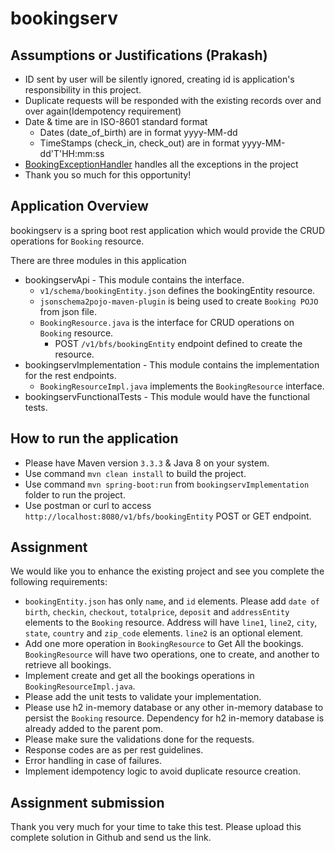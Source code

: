# bookingserv

## Assumptions or Justifications (Prakash)
- ID sent by user will be silently ignored, creating id is application's responsibility in this project. 
- Duplicate requests will be responded with the existing records over and over again(Idempotency requirement)
- Date & time are in ISO-8601 standard format
  - Dates (date_of_birth) are in format yyyy-MM-dd 
  - TimeStamps (check_in, check_out) are in format yyyy-MM-dd'T'HH:mm:ss
- [BookingExceptionHandler](bookingservImplementation/src/main/java/com/paypal/bfs/test/bookingserv/utils/BookingExceptionHandler.java) handles all the exceptions in the project
- Thank you so much for this opportunity!

## Application Overview
bookingserv is a spring boot rest application which would provide the CRUD operations for `Booking` resource.

There are three modules in this application
- bookingservApi - This module contains the interface.
    - `v1/schema/bookingEntity.json` defines the bookingEntity resource.
    - `jsonschema2pojo-maven-plugin` is being used to create `Booking POJO` from json file.
    - `BookingResource.java` is the interface for CRUD operations on `Booking` resource.
        - POST `/v1/bfs/bookingEntity` endpoint defined to create the resource.
- bookingservImplementation - This module contains the implementation for the rest endpoints.
    - `BookingResourceImpl.java` implements the `BookingResource` interface.
- bookingservFunctionalTests - This module would have the functional tests.

## How to run the application
- Please have Maven version `3.3.3` & Java 8 on your system.
- Use command `mvn clean install` to build the project.
- Use command `mvn spring-boot:run` from `bookingservImplementation` folder to run the project.
- Use postman or curl to access `http://localhost:8080/v1/bfs/bookingEntity` POST or GET endpoint.

## Assignment
We would like you to enhance the existing project and see you complete the following requirements:

- `bookingEntity.json` has only `name`, and `id` elements. Please add `date of birth`, `checkin`, `checkout`, `totalprice`, `deposit` and `addressEntity` elements to the `Booking` resource. Address will have `line1`, `line2`, `city`, `state`, `country` and `zip_code` elements. `line2` is an optional element.
- Add one more operation in `BookingResource` to Get All the bookings. `BookingResource` will have two operations, one to create, and another to retrieve all bookings.
- Implement create and get all the bookings operations in `BookingResourceImpl.java`.
- Please add the unit tests to validate your implementation.
- Please use h2 in-memory database or any other in-memory database to persist the `Booking` resource. Dependency for h2 in-memory database is already added to the parent pom.
- Please make sure the validations done for the requests.
- Response codes are as per rest guidelines.
- Error handling in case of failures.
- Implement idempotency logic to avoid duplicate resource creation.

## Assignment submission
Thank you very much for your time to take this test. Please upload this complete solution in Github and send us the link.